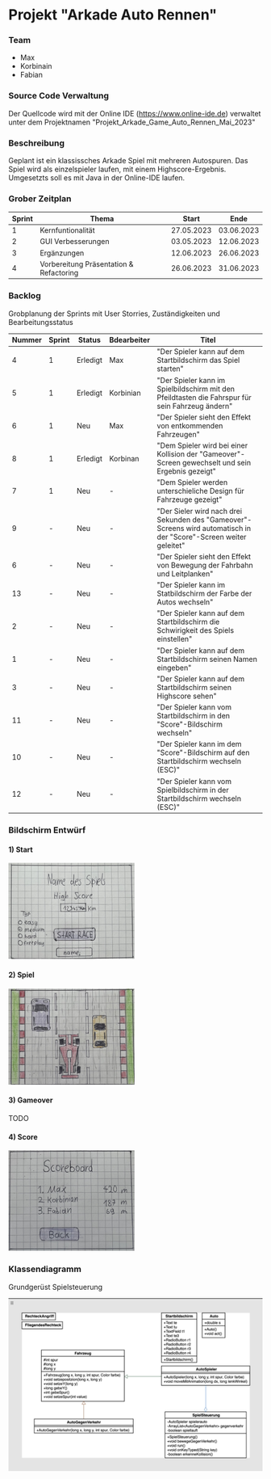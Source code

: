 # Projekt "Arkade Auto Rennen"

### Team

- Max 
- Korbinain 
- Fabian

### Source Code Verwaltung

Der Quellcode wird mit der Online IDE (https://www.online-ide.de) verwaltet unter dem Projektnamen "Projekt_Arkade_Game_Auto_Rennen_Mai_2023"

### Beschreibung
Geplant ist ein klassissches Arkade Spiel mit mehreren Autospuren.
Das Spiel wird als einzelspieler laufen, mit einem Highscore-Ergebnis. 
Umgesetzts soll es mit Java in der Online-IDE laufen.


### Grober Zeitplan

| Sprint      | Thema                                    | Start      | Ende        |
| ----------- | ---------------------------------------- | -----------|-------------|
| 1           | Kernfuntionalität                        | 27.05.2023 | 03.06.2023  |
| 2           | GUI Verbesserungen                       | 03.05.2023 | 12.06.2023  |
| 3           | Ergänzungen                              | 12.06.2023 | 26.06.2023  |
| 4           | Vorbereitung Präsentation & Refactoring  | 26.06.2023 | 31.06.2023  |


### Backlog 

Grobplanung der Sprints mit User Storries, Zuständigkeiten und Bearbeitungsstatus

| Nummer  | Sprint  | Status     | Bdearbeiter | Titel                
| ------- | --------|------------|-------------|----------------------------------------------------------------------------------------------------|
| 4       | 1       | Erledigt   | Max         | "Der Spieler kann auf dem Startbildschirm das Spiel starten"                                        
| 5       | 1       | Erledigt   | Korbinian   | "Der Spieler kann im Spielbildschirm mit den Pfeildtasten die Fahrspur für sein Fahrzeug ändern"   
| 6       | 1       | Neu        | Max         | "Der Spieler sieht den Effekt von entkommenden Fahrzeugen"                                                                         
| 8       | 1       | Erledigt   | Korbinan    | "Dem Spieler wird bei einer Kollision der "Gameover"-Screen gewechselt und sein Ergebnis gezeigt" 
| 7       | 1       | Neu        | -           | "Dem Spieler werden unterschieliche Design für Fahrzeuge gezeigt"
| 9       | -       | Neu        | -           | "Der Sieler wird nach drei Sekunden des "Gameover"-Screens wird automatisch in der "Score"-Screen weiter geleitet"
| 6       | -       | Neu        | -           | "Der Spieler sieht den Effekt von Bewegung der Fahrbahn und Leitplanken"     
| 13      | -       | Neu        | -           | "Der Spieler kann im Statbildschirm der Farbe der Autos wechseln"   
| 2       | -       | Neu        | -           | "Der Spieler kann auf dem Startbildschirm die Schwirigkeit des Spiels einstellen"   
| 1       | -       | Neu        | -           | "Der Spieler kann auf dem Startbildschirm seinen Namen eingeben"     
| 3       | -       | Neu        | -           | "Der Spieler kann auf dem Startbildschirm seinen Highscore sehen"
| 11      | -       | Neu        | -           | "Der Spieler kann vom Startbildschirm in den "Score"-Bildschirm wechseln"    
| 10      | -       | Neu        | -           | "Der Spieler kann im dem "Score"-Bildschirm auf den Startbildschirm wechseln (ESC)"     
| 12      | -       | Neu        | -           | "Der Spieler kann vom Spielbildschirm in der Startbildschirm wechseln (ESC)"    


### Bildschirm Entwürf

#### 1) Start

<img src="start.jpg" width="250"/>

#### 2) Spiel

<img src="spiel.jpg" width="250"/>

#### 3) Gameover

TODO

#### 4) Score

<img src="score.jpg" width="250"/>



### Klassendiagramm

Grundgerüst Spielsteuerung

<img src="klassendiagram.jpg"/>



